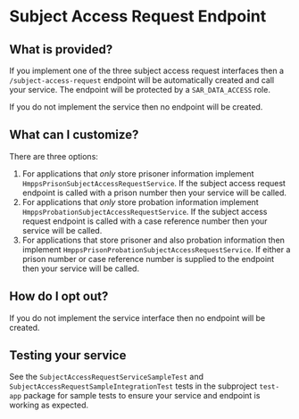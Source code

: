 # Subject Access Request Endpoint

## What is provided?

If you implement one of the three subject access request interfaces then a `/subject-access-request` endpoint will
be automatically created and call your service.  The endpoint will be protected by a `SAR_DATA_ACCESS` role.

If you do not implement the service then no endpoint will be created.

## What can I customize?

There are three options:

1. For applications that *only* store prisoner information implement `HmppsPrisonSubjectAccessRequestService`.
If the subject access request endpoint is called with a prison number then your service will be called. 
1. For applications that *only* store probation information implement `HmppsProbationSubjectAccessRequestService`.
If the subject access request endpoint is called with a case reference number then your service will be called.
1. For applications that store prisoner and also probation information then implement `HmppsPrisonProbationSubjectAccessRequestService`.
If either a prison number or case reference number is supplied to the endpoint then your service will be called.

## How do I opt out?

If you do not implement the service interface then no endpoint will be created.

## Testing your service
See the `SubjectAccessRequestServiceSampleTest` and `SubjectAccessRequestSampleIntegrationTest` tests in the subproject
`test-app` package for sample tests to ensure your service and endpoint is working as expected.
